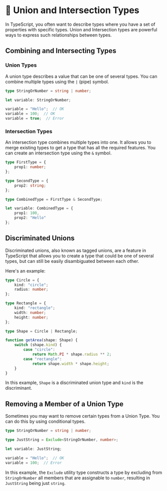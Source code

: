 # 🔀 Union and Intersection Types

In TypeScript, you often want to describe types where you have a set of properties with specific types. Union and Intersection types are powerful ways to express such relationships between types.

## Combining and Intersecting Types

### Union Types

A union type describes a value that can be one of several types. You can combine multiple types using the `|` (pipe) symbol.

```typescript
type StringOrNumber = string | number;

let variable: StringOrNumber;

variable = "Hello";  // OK
variable = 100;  // OK
variable = true;  // Error
```

### Intersection Types

An intersection type combines multiple types into one. It allows you to merge existing types to get a type that has all the required features. You can create an intersection type using the `&` symbol.

```typescript
type FirstType = {
    prop1: number;
};

type SecondType = {
    prop2: string;
};

type CombinedType = FirstType & SecondType;

let variable: CombinedType = {
    prop1: 100,
    prop2: "Hello"
};
```

## Discriminated Unions

Discriminated unions, also known as tagged unions, are a feature in TypeScript that allows you to create a type that could be one of several types, but can still be easily disambiguated between each other.

Here's an example:

```typescript
type Circle = {
    kind: "circle";
    radius: number;
};

type Rectangle = {
    kind: "rectangle";
    width: number;
    height: number;
};

type Shape = Circle | Rectangle;

function getArea(shape: Shape) {
    switch (shape.kind) {
        case "circle":
            return Math.PI * shape.radius ** 2;
        case "rectangle":
            return shape.width * shape.height;
    }
}
```

In this example, `Shape` is a discriminated union type and `kind` is the discriminant.

## Removing a Member of a Union Type

Sometimes you may want to remove certain types from a Union Type. You can do this by using conditional types.

```typescript
type StringOrNumber = string | number;

type JustString = Exclude<StringOrNumber, number>;

let variable: JustString;

variable = "Hello";  // OK
variable = 100;  // Error
```

In this example, the `Exclude` utility type constructs a type by excluding from `StringOrNumber` all members that are assignable to `number`, resulting in `JustString` being just `string`.
